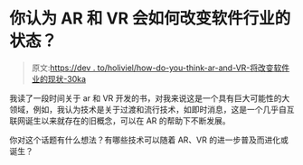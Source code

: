 # 你认为 AR 和 VR 会如何改变软件行业的状态？

> 原文:[https://dev . to/holiviel/how-do-you-think-ar-and-VR-将改变软件业的现状-30ka](https://dev.to/holiviel/how-do-you-think-ar-and-vr-will-change-the-state-of-the-software-industry-30ka)

我读了一段时间关于 ar 和 VR 开发的书，对我来说这是一个具有巨大可能性的大领域，例如，我认为技术是关于过渡和流行技术，如即时消息，这是一个几乎自互联网诞生以来就存在的旧概念，可以在 AR 的帮助下不断发展。

你对这个话题有什么想法？有哪些技术可以随着 AR、VR 的进一步普及而进化或诞生？